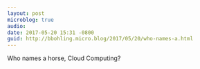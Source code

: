```yaml
---
layout: post
microblog: true
audio: 
date: 2017-05-20 15:31 -0800
guid: http://bbohling.micro.blog/2017/05/20/who-names-a.html
---
```

Who names a horse, Cloud Computing?
